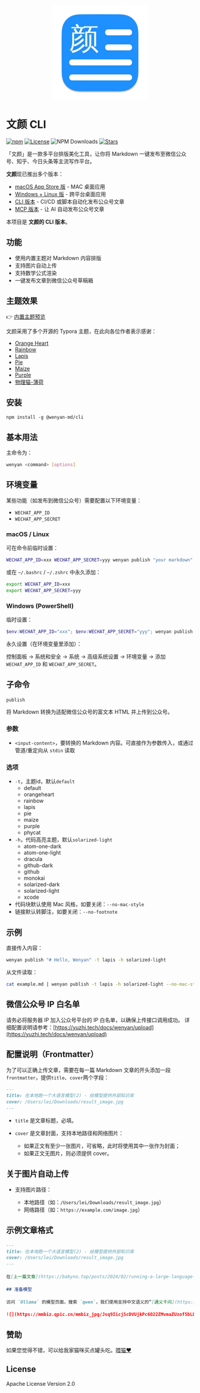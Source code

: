 <div align="center">
    <img alt = "logo" src="https://raw.githubusercontent.com/caol64/wenyan/main/Data/256-mac.png" />
</div>

# 文颜 CLI

[![npm](https://img.shields.io/npm/v/@wenyan-md/cli?logo=npm)](https://www.npmjs.com/package/@wenyan-md/cli)
[![License](https://img.shields.io/github/license/caol64/wenyan-cli)](LICENSE)
![NPM Downloads](https://img.shields.io/npm/dm/%40wenyan-md%2Fcli)
[![Stars](https://img.shields.io/github/stars/caol64/wenyan-cli?style=social)](https://github.com/caol64/wenyan-cli)

「文颜」是一款多平台排版美化工具，让你将 Markdown 一键发布至微信公众号、知乎、今日头条等主流写作平台。

**文颜**现已推出多个版本：

* [macOS App Store 版](https://github.com/caol64/wenyan) - MAC 桌面应用
* [Windows + Linux 版](https://github.com/caol64/wenyan-pc) - 跨平台桌面应用
* [CLI 版本](https://github.com/caol64/wenyan-cli) - CI/CD 或脚本自动化发布公众号文章
* [MCP 版本](https://github.com/caol64/wenyan-mcp) - 让 AI 自动发布公众号文章

本项目是 **文颜的 CLI 版本**。

## 功能

* 使用内置主题对 Markdown 内容排版
* 支持图片自动上传
* 支持数学公式渲染
* 一键发布文章到微信公众号草稿箱

## 主题效果

👉 [内置主题预览](https://yuzhi.tech/docs/wenyan/theme)

文颜采用了多个开源的 Typora 主题，在此向各位作者表示感谢：

- [Orange Heart](https://github.com/evgo2017/typora-theme-orange-heart)
- [Rainbow](https://github.com/thezbm/typora-theme-rainbow)
- [Lapis](https://github.com/YiNNx/typora-theme-lapis)
- [Pie](https://github.com/kevinzhao2233/typora-theme-pie)
- [Maize](https://github.com/BEATREE/typora-maize-theme)
- [Purple](https://github.com/hliu202/typora-purple-theme)
- [物理猫-薄荷](https://github.com/sumruler/typora-theme-phycat)

## 安装

```
npm install -g @wenyan-md/cli
```

## 基本用法

主命令为：

```bash
wenyan <command> [options]
```

## 环境变量

某些功能（如发布到微信公众号）需要配置以下环境变量：

* `WECHAT_APP_ID`
* `WECHAT_APP_SECRET`

### macOS / Linux

可在命令前临时设置：

```bash
WECHAT_APP_ID=xxx WECHAT_APP_SECRET=yyy wenyan publish "your markdown"
```

或在 `~/.bashrc` / `~/.zshrc` 中永久添加：

```bash
export WECHAT_APP_ID=xxx
export WECHAT_APP_SECRET=yyy
```

### Windows (PowerShell)

临时设置：

```powershell
$env:WECHAT_APP_ID="xxx"; $env:WECHAT_APP_SECRET="yyy"; wenyan publish "your markdown"
```

永久设置（在环境变量里添加）：

控制面板 → 系统和安全 → 系统 → 高级系统设置 → 环境变量 → 添加 `WECHAT_APP_ID` 和 `WECHAT_APP_SECRET`。

## 子命令

`publish`

将 Markdown 转换为适配微信公众号的富文本 HTML 并上传到公众号。

### 参数

- `<input-content>`，要转换的 Markdown 内容。可直接作为参数传入，或通过管道/重定向从 `stdin` 读取

### 选项

- `-t`，主题id，默认`default`
  - default
  - orangeheart
  - rainbow
  - lapis
  - pie
  - maize
  - purple
  - phycat
- `-h`，代码高亮主题，默认`solarized-light`
  - atom-one-dark
  - atom-one-light
  - dracula
  - github-dark
  - github
  - monokai
  - solarized-dark
  - solarized-light
  - xcode
- 代码块默认使用 Mac 风格，如要关闭：`--no-mac-style`
- 链接默认转脚注，如要关闭：`--no-footnote`

## 示例

直接传入内容：

```bash
wenyan publish "# Hello, Wenyan" -t lapis -h solarized-light
```

从文件读取：

```bash
cat example.md | wenyan publish -t lapis -h solarized-light --no-mac-style
```

## 微信公众号 IP 白名单

请务必将服务器 IP 加入公众号平台的 IP 白名单，以确保上传接口调用成功。
详细配置说明请参考：[https://yuzhi.tech/docs/wenyan/upload](https://yuzhi.tech/docs/wenyan/upload)

## 配置说明（Frontmatter）

为了可以正确上传文章，需要在每一篇 Markdown 文章的开头添加一段`frontmatter`，提供`title`、`cover`两个字段：

```md
---
title: 在本地跑一个大语言模型(2) - 给模型提供外部知识库
cover: /Users/lei/Downloads/result_image.jpg
---
```

* `title` 是文章标题，必填。
* `cover` 是文章封面，支持本地路径和网络图片：

  * 如果正文有至少一张图片，可省略，此时将使用其中一张作为封面；
  * 如果正文无图片，则必须提供 cover。

## 关于图片自动上传

* 支持图片路径：

  * 本地路径（如：`/Users/lei/Downloads/result_image.jpg`）
  * 网络路径（如：`https://example.com/image.jpg`）

## 示例文章格式

```md
---
title: 在本地跑一个大语言模型(2) - 给模型提供外部知识库
cover: /Users/lei/Downloads/result_image.jpg
---

在[上一篇文章](https://babyno.top/posts/2024/02/running-a-large-language-model-locally/)中，我们展示了如何在本地运行大型语言模型。本篇将介绍如何让模型从外部知识库中检索定制数据，提升答题准确率，让它看起来更“智能”。

## 准备模型

访问 `Ollama` 的模型页面，搜索 `qwen`，我们使用支持中文语义的“[通义千问](https://ollama.com/library/qwen:7b)”模型进行实验。

![](https://mmbiz.qpic.cn/mmbiz_jpg/Jsq9IicjScDVUjkPc6O22ZMvmaZUzof5bLDjMyLg2HeAXd0icTvlqtL7oiarSlOicTtiaiacIxpVOV1EeMKl96PhRPPw/640?wx_fmt=jpeg)
```

## 赞助

如果您觉得不错，可以给我家猫咪买点罐头吃。[喂猫❤️](https://yuzhi.tech/sponsor)

## License

Apache License Version 2.0
